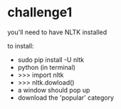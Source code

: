 # challenge1

you'll need to have NLTK installed

to install:
 * sudo pip install -U nltk
 * python (in terminal)
 * \>\>\> import nltk
 * \>\>\> nltk.dowload()
 * a window should pop up
 * download the 'popular' category
